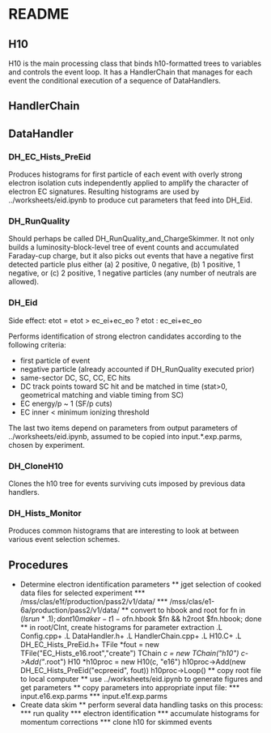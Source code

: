 # README

## H10

H10 is the main processing class that binds h10-formatted trees to variables and controls the event loop.  It has a HandlerChain that manages for each event the conditional execution of a sequence of DataHandlers.

## HandlerChain

## DataHandler

### DH_EC_Hists_PreEid

Produces histograms for first particle of each event with overly strong electron isolation cuts independently applied to amplify the character of electron EC signatures.  Resulting histograms are used by ../worksheets/eid.ipynb to produce cut parameters that feed into DH_Eid.

### DH_RunQuality

Should perhaps be called DH_RunQuality_and_ChargeSkimmer.  It not only builds a luminosity-block-level tree of event counts and accumulated Faraday-cup charge, but it also picks out events that have a negative first detected particle plus either (a) 2 positive, 0 negative, (b) 1 positive, 1 negative, or (c) 2 positive, 1 negative particles (any number of neutrals are allowed).

### DH_Eid

Side effect:  etot = etot > ec_ei+ec_eo ? etot : ec_ei+ec_eo

Performs identification of strong electron candidates according to the following criteria:

* first particle of event
* negative particle (already accounted if DH_RunQuality executed prior)
* same-sector DC, SC, CC, EC hits
* DC track points toward SC hit and be matched in time (stat>0, geometrical matching and viable timing from SC)
* EC energy/p ~ 1 (SF/p cuts)
* EC inner < minimum ionizing threshold

The last two items depend on parameters from output parameters of ../worksheets/eid.ipynb, assumed to be copied into input.*.exp.parms, chosen by experiment.

### DH_CloneH10

Clones the h10 tree for events surviving cuts imposed by previous data handlers.

### DH_Hists_Monitor

Produces common histograms that are interesting to look at between various event selection schemes.

## Procedures

* Determine electron identification parameters
** jget selection of cooked data files for selected experiment
*** /mss/clas/e1f/production/pass2/v1/data/
*** /mss/clas/e1-6a/production/pass2/v1/data/
** convert to hbook and root
    for fn in $(ls run*.1); do nt10maker -t1 -o$fn.hbook $fn && h2root $fn.hbook; done
** in root/CInt, create histograms for parameter extraction
    .L Config.cpp+
    .L DataHandler.h+
    .L HandlerChain.cpp+
    .L H10.C+
    .L DH_EC_Hists_PreEid.h+
    TFile *fout = new TFile("EC_Hists_e16.root","create")
    TChain *c = new TChain("h10")
    c->Add("*.root")
    H10 *h10proc = new H10(c, "e16")
    h10proc->Add(new DH_EC_Hists_PreEid("ecpreeid", fout))
    h10proc->Loop()
** copy root file to local computer
** use ../worksheets/eid.ipynb to generate figures and get parameters
** copy parameters into appropriate input file:
*** input.e16.exp.parms
*** input.e1f.exp.parms
* Create data skim
** perform several data handling tasks on this process:
*** run quality
*** electron identification
*** accumulate histograms for momentum corrections
*** clone h10 for skimmed events
